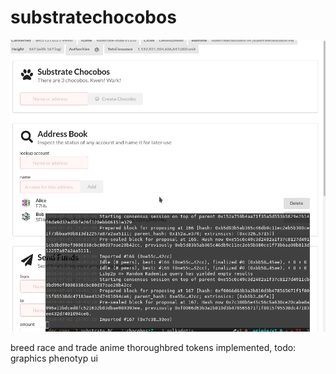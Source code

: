 # substratechocobos

![](https://github.com/bohadi/substratechocobos/blob/master/screenshot.gif)

breed race and trade anime thoroughbred tokens
implemented, todo: graphics phenotyp ui
